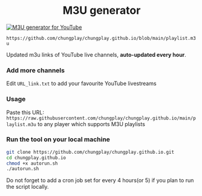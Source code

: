 
<h1 align="center"> M3U generator </h1>

[![M3U generator for YouTube](https://github.com/chungplay/chungplay.github.io/actions/workflows/m3u_Generator.yml/badge.svg)](https://github.com/chungplay/chungplay.github.io/actions/workflows/m3u_Generator.yml)

`https://github.com/chungplay/chungplay.github.io/blob/main/playlist.m3u`

Updated m3u links of YouTube live channels, **auto-updated every hour**.


### Add more channels
Edit `URL_link.txt` to add your favourite YouTube livestreams
### Usage
Paste this URL: `https://raw.githubusercontent.com/chungplay/chungplay.github.io/main/playlist.m3u` to any player which supports M3U playlists

### Run the tool on your local machine
``` bash
git clone https://github.com/chungplay/chungplay.github.io.git
cd chungplay.github.io
chmod +x autorun.sh
./autorun.sh
```

Do not forget to add a cron job set for every 4 hours(or 5) if you plan to run the script locally.
